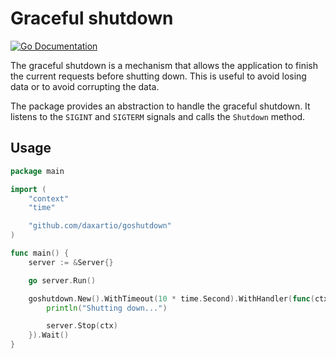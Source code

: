 # Graceful shutdown

[![Go Documentation](https://godocs.io/github.com/daxartio/goshutdown?status.svg)](https://godocs.io/github.com/daxartio/goshutdown)

The graceful shutdown is a mechanism that allows the application to finish the
current requests before shutting down. This is useful to avoid losing data or
to avoid corrupting the data.

The package provides an abstraction to handle the graceful shutdown.
It listens to the `SIGINT` and `SIGTERM` signals and calls the `Shutdown` method.

## Usage

```go
package main

import (
	"context"
	"time"

	"github.com/daxartio/goshutdown"
)

func main() {
	server := &Server{}

	go server.Run()

	goshutdown.New().WithTimeout(10 * time.Second).WithHandler(func(ctx context.Context) {
		println("Shutting down...")

		server.Stop(ctx)
	}).Wait()
}

```
